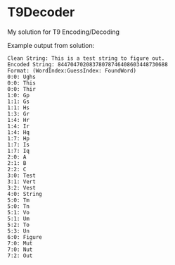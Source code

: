 # T9Decoder
My solution for T9 Encoding/Decoding

Example output from solution:
```
Clean String: This is a test string to figure out.
Encoded String: 84470470208378078746408603448730688
Format: (WordIndex:GuessIndex: FoundWord)
0:0: Ughs
0:0: This
0:0: Thir
1:0: Gp
1:1: Gs
1:1: Hs
1:3: Gr
1:4: Hr
1:4: Ir
1:4: Hq
1:7: Hp
1:7: Is
1:7: Iq
2:0: A
2:1: B
2:2: C
3:0: Test
3:1: Vert
3:2: Vest
4:0: String
5:0: Tm
5:0: Tn
5:1: Vo
5:1: Um
5:2: To
5:3: Un
6:0: Figure
7:0: Mut
7:0: Nut
7:2: Out
```
